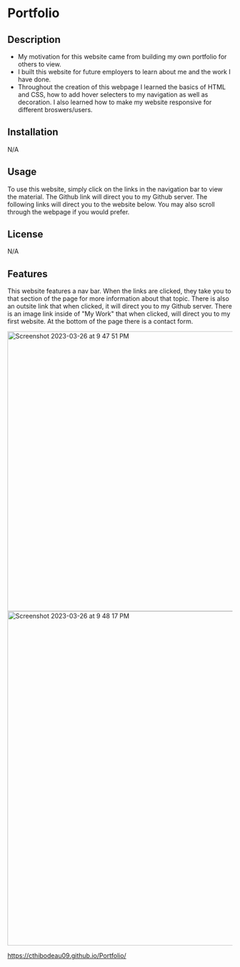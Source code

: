 # Portfolio

## Description

- My motivation for this website came from building my own portfolio for others to view.
- I built this website for future employers to learn about me and the work I have done.
- Throughout the creation of this webpage I learned the basics of HTML and CSS, how to add hover selecters to my navigation as well as decoration. I also learned how to make my website responsive for different broswers/users.

## Installation 
N/A

## Usage

To use this website, simply click on the links in the navigation bar to view the material. The Github link will direct you to my Github server. The following links will direct you to the website below. You may also scroll through the webpage if you would prefer.


## License

N/A

## Features

This website features a nav bar. When the links are clicked, they take you to that section of the page for more information about that topic. There is also an outsite link that when clicked, it will direct you to my Github server. There is an image link inside of "My Work" that when clicked, will direct you to my first website. At the bottom of the page there is a contact form.

<img width="627" alt="Screenshot 2023-03-26 at 9 47 51 PM" src="https://user-images.githubusercontent.com/123329107/227821687-582ffeb6-5274-4792-9e93-8e3f15ca6a06.png">
<img width="749" alt="Screenshot 2023-03-26 at 9 48 17 PM" src="https://user-images.githubusercontent.com/123329107/227821703-1ac9d416-9f23-43d2-8642-c6fe87853e90.png">

https://cthibodeau09.github.io/Portfolio/
